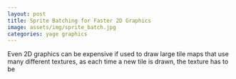 ```yaml
---
layout: post
title: Sprite Batching for Faster 2D Graphics
image: assets/img/sprite_batch.jpg
categories: yage graphics
---
```


Even 2D graphics can be expensive if used to draw large tile maps that use many
different textures, as each time a new tile is drawn, the texture has to be
